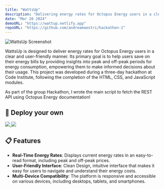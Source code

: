 ```yaml
---
title: "WattsUp"
description: "Delivering energy rates for Octopus Energy users in a clear and user-friendly manner."
date: "Mar 26 2024"
demoURL: "https://wattup.netlify.app"
repoURL: "https://github.com/andreamaestri/hackathon-1"
---
```



  <div class="mockup-window border-base-300 border">
  <div class="border-base-300 flex justify-center border-t">
    <img src="https://res.cloudinary.com/dxlqj5b80/image/upload/v1730846041/blog/jenwwyz62jolifg1sqmk.png" alt="WattsUp Screenshot">
  </div>
</div>

WattsUp is designed to deliver energy rates for Octopus Energy users in a clear and user-friendly manner. Its primary goal is to help users save on their energy bills by providing insights into peak and off-peak periods for energy consumption, empowering them to make informed decisions about their usage. This project was developed during a three-day hackathon at Code Institute, following the completion of the HTML, CSS, and JavaScript modules.

As part of the group Hackathon, I wrote the main script to fetch the REST API using Octopus Energy documentation!

## 🚀 Deploy your own

<div class="flex gap-2">
  <a target="_blank" aria-label="Deploy with Vercel" href="https://vercel.com/new/clone?repository-url=https://github.com/andreamaestri/hackathon-1">
    <img src="/deploy_vercel.svg" />
  </a>
  <a target="_blank" aria-label="Deploy with Netlify" href="https://app.netlify.com/start/deploy?repository=https://github.com/andreamaestri/hackathon-1">
    <img src="/deploy_netlify.svg" />
  </a>
</div>

## 📋 Features

- **Real-Time Energy Rates**: Displays current energy rates in an easy-to-read format, including peak and off-peak prices.
- **User-Friendly Interface**: Clean Design, intuitive interface that makes it easy for users to navigate and understand their energy costs.
- **Multi-Device Compatibility**: The platform is responsive and accessible on various devices, including desktops, tablets, and smartphones.


